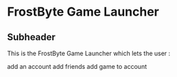 # FrostByte Game Launcher

## Subheader

This is the FrostByte Game Launcher which lets the user :

add an account
add friends
add game to account 

